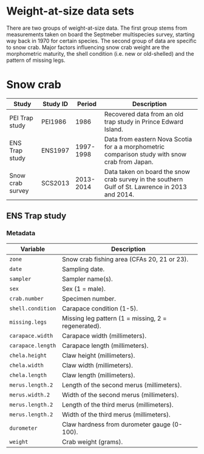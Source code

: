 # Weight-at-size data sets

There are two groups of weight-at-size data. The first group stems from measurements taken on board the Septmeber multispecies survey, starting way back in 1970 for certain species. 
The second group of data are specific to snow crab. Major factors influencing snow crab weight are the morphometric maturity, the shell condition (i.e. new or old-shelled) and the pattern of missing legs. 

# Snow crab 

|   Study          | Study ID      | Period    | Description                                                                                       |
| ---------------- | ------------- | --------- | ------------------------------------------------------------------------------------------------- |
| PEI Trap study   | PEI1986       |  1986     | Recovered data from an old trap study in Prince Edward Island.                                    | 
| ENS Trap study   | ENS1997       | 1997-1998 | Data from eastern Nova Scotia for a a morphometric comparison study with snow crab from Japan.    | 
| Snow crab survey | SCS2013       | 2013-2014 | Data taken on board the snow crab survey in the southern Gulf of St. Lawrence in 2013 and 2014.   | 

## ENS Trap study

### Metadata

| Variable          | Description                                         |                               
| ----------------- | --------------------------------------------------- |
| `zone`            | Snow crab fishing area (CFAs 20, 21 or 23).         | 
| `date`            | Sampling date.                                      | 
| `sampler`         | Sampler name(s).                                    | 
| `sex`             | Sex (1 = male).                                     | 
| `crab.number`	    | Specimen number.                                    | 
| `shell.condition`	| Carapace condition (1-5).                           |	
| `missing.legs`	  | Missing leg pattern (1 = missing, 2 = regenerated). | 
| `carapace.width`	| Carapace width (millimeters).                       | 
| `carapace.length`	| Carapace length (millimeters).                      | 
| `chela.height`    | Claw height (millimeters).                          | 
| `chela.width`	    | Claw width (millimeters).                           | 
| `chela.length`    | Claw length (millimeters).                          | 
| `merus.length.2`  | Length of the second merus (millimeters).           | 	
| `merus.width.2`   | Width of the second merus (millimeters).            | 	
| `merus.length.2`  | Length of the third merus (millimeters).            | 	
| `merus.length.2`  | Width of the third merus (millimeters).             | 	
| `durometer`       | Claw hardness from durometer gauge (0-100).         |	
| `weight`	        | Crab weight (grams).                                |	





